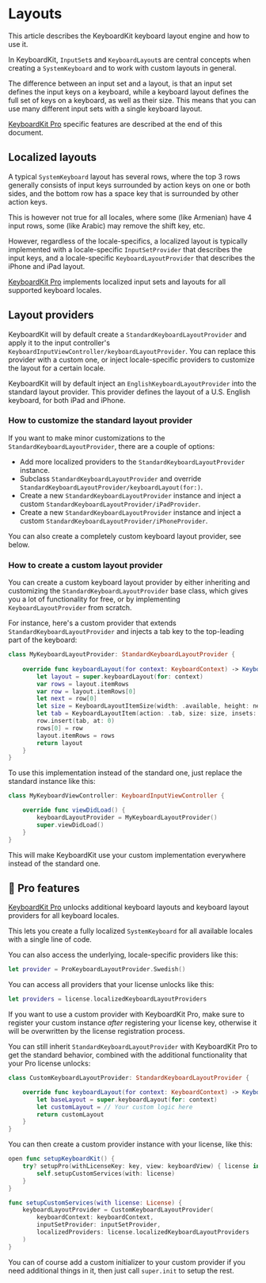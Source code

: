 # Layouts

This article describes the KeyboardKit keyboard layout engine and how to use it. 

In KeyboardKit, ``InputSet``s and ``KeyboardLayout``s are central concepts when creating a ``SystemKeyboard`` and to work with custom layouts in general.

The difference between an input set and a layout, is that an input set defines the input keys on a keyboard, while a keyboard layout defines the full set of keys on a keyboard, as well as their size. This means that you can use many different input sets with a single keyboard layout. 

[KeyboardKit Pro][Pro] specific features are described at the end of this document.



## Localized layouts

A typical ``SystemKeyboard`` layout has several rows, where the top 3 rows generally consists of input keys surrounded by action keys on one or both sides, and the bottom row has a space key that is surrounded by other action keys. 

This is however not true for all locales, where some (like Armenian) have 4 input rows, some (like Arabic) may remove the shift key, etc.

However, regardless of the locale-specifics, a localized layout is typically implemented with a locale-specific ``InputSetProvider`` that describes the input keys, and a locale-specific ``KeyboardLayoutProvider`` that describes the iPhone and iPad layout. 

[KeyboardKit Pro][Pro] implements localized input sets and layouts for all supported keyboard locales.



## Layout providers

KeyboardKit will by default create a ``StandardKeyboardLayoutProvider`` and apply it to the input controller's ``KeyboardInputViewController/keyboardLayoutProvider``. You can replace this provider with a custom one, or inject locale-specific providers to customize the layout for a certain locale. 

KeyboardKit will by default inject an ``EnglishKeyboardLayoutProvider`` into the standard layout provider. This provider defines the layout of a U.S. English keyboard, for both iPad and iPhone.


### How to customize the standard layout provider

If you want to make minor customizations to the ``StandardKeyboardLayoutProvider``, there are a couple of options:

* Add more localized providers to the ``StandardKeyboardLayoutProvider`` instance. 
* Subclass ``StandardKeyboardLayoutProvider`` and override ``StandardKeyboardLayoutProvider/keyboardLayout(for:)``.
* Create a new ``StandardKeyboardLayoutProvider`` instance and inject a custom ``StandardKeyboardLayoutProvider/iPadProvider``.
* Create a new ``StandardKeyboardLayoutProvider`` instance and inject a custom ``StandardKeyboardLayoutProvider/iPhoneProvider``.

You can also create a completely custom keyboard layout provider, see below.


### How to create a custom layout provider

You can create a custom keyboard layout provider by either inheriting and customizing the ``StandardKeyboardLayoutProvider`` base class, which gives you a lot of functionality for free, or by implementing ``KeyboardLayoutProvider`` from scratch.

For instance, here's a custom provider that extends ``StandardKeyboardLayoutProvider`` and injects a tab key to the top-leading part of the keyboard:

```swift
class MyKeyboardLayoutProvider: StandardKeyboardLayoutProvider {
    
    override func keyboardLayout(for context: KeyboardContext) -> KeyboardLayout {
        let layout = super.keyboardLayout(for: context)
        var rows = layout.itemRows
        var row = layout.itemRows[0]
        let next = row[0]
        let size = KeyboardLayoutItemSize(width: .available, height: next.size.height)
        let tab = KeyboardLayoutItem(action: .tab, size: size, insets: next.insets)
        row.insert(tab, at: 0)
        rows[0] = row
        layout.itemRows = rows
        return layout
    }
}
```

To use this implementation instead of the standard one, just replace the standard instance like this:

```swift
class MyKeyboardViewController: KeyboardInputViewController {

    override func viewDidLoad() {
        keyboardLayoutProvider = MyKeyboardLayoutProvider()
        super.viewDidLoad()
    }
}
```

This will make KeyboardKit use your custom implementation everywhere instead of the standard one.



## 👑 Pro features

[KeyboardKit Pro][Pro] unlocks additional keyboard layouts and keyboard layout providers for all keyboard locales.

This lets you create a fully localized ``SystemKeyboard`` for all available locales with a single line of code.

You can also access the underlying, locale-specific providers like this:

```swift
let provider = ProKeyboardLayoutProvider.Swedish()
```

You can access all providers that your license unlocks like this:

```swift
let providers = license.localizedKeyboardLayoutProviders
```

If you want to use a custom provider with KeyboardKit Pro, make sure to register your custom instance *after* registering your license key, otherwise it will be overwritten by the license registration process.

You can still inherit `StandardKeyboardLayoutProvider` with KeyboardKit Pro to get the standard behavior, combined with the additional functionality that your Pro license unlocks:

```swift
class CustomKeyboardLayoutProvider: StandardKeyboardLayoutProvider {

    override func keyboardLayout(for context: KeyboardContext) -> KeyboardLayout {
        let baseLayout = super.keyboardLayout(for: context)
        let customLayout = // Your custom logic here
        return customLayout
    }
}
```

You can then create a custom provider instance with your license, like this:

```swift
open func setupKeyboardKit() {
    try? setupPro(withLicenseKey: key, view: keyboardView) { license in
        self.setupCustomServices(with: license)
    }
}

func setupCustomServices(with license: License) {
    keyboardLayoutProvider = CustomKeyboardLayoutProvider(
        keyboardContext: keyboardContext,
        inputSetProvider: inputSetProvider,
        localizedProviders: license.localizedKeyboardLayoutProviders
    )
}
```

You can of course add a custom initializer to your custom provider if you need additional things in it, then just call `super.init` to setup the rest.



[Pro]: https://github.com/KeyboardKit/KeyboardKitPro   
